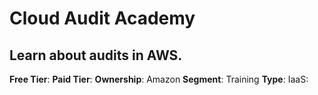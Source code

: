 # Cloud Audit Academy

## Learn about audits in AWS.

**Free Tier**: 
**Paid Tier**: 
**Ownership**: Amazon
**Segment**: Training
**Type**: IaaS: 
